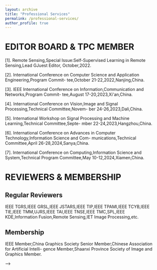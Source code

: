 ```yaml
---
layout: archive
title: "Professional Services"
permalink: /professional-services/
author_profile: true
---
```



EDITOR BOARD & TPC MEMBER  
======  
  
[1]. Remote Sensing,Special Issue:Self-Supervised Learning in Remote Sensing,Lead GJuest Editor, October,2022.  
  
[2]. International Conference on Computer Science and Application Engineering,Program Commit- tee,October 21-22,2022,Nanjing,China.  
  
[3]. IEEE International Conference on Information,Communication and Networks,Program Commit- tee,August 17-20,2023,Xi'an,China.  
  
[4]. International Conference on Vision,Image and Signal Processing,Technical Committee,Novem- ber 24-26,2023,Dali,China.  
  
[5]. International Workshop on Signal Processing and Machine Learning,Technical Committee,Septe- mber 22-24,2023,Hangzhou,China.  
  
[6]. International Conference on Advances in Computer Technology,Information Science and Com- munications,Technical Committee,April 26-28,2024,Sanya,China.  
  
[7]. International Conference on Computing,Information Science and System,Technical Program Committee,May 10-12,2024,Xiamen,China.  
  


REVIEWERS & MEMBERSHIP  
======  
  
Regular Reviewers  
------  
  
IEEE TGRS,IEEE GRSL,IEEE JSTARS,IEEE TIP,IEEE TPAMI,IEEE TCYB,IEEE TIE,IEEE TMM,UJRS,IEEE TAI,IEEE TNSE,IEEE TMC,SPL,IEEE KDE,Information Fusion,Remote Sensing,IET Image Processing,etc.  
  
Membership  
------  
  
IEEE Member,China Graphics Society Senior Member,Chinese Association for Artificial Intelli- gence Member,Shaanxi Province Society of Image and Graphics Member.  










<!-- ---
layout: archive
title: "Professional Services"
permalink: /professional-services/
author_profile: true
---

{% include base_path %}


{% for post in site.professional-services %}
  {% include archive-single.html %}
{% endfor %}

<!-- {% if site.talkmap_link == true %}

<p style="text-decoration:underline;"><a href="/talkmap.html">See a map of all the places I've given a talk!</a></p>

{% endif %}

{% for post in site.talks reversed %}
  {% include archive-single-talk.html %}
{% endfor %}
 --> -->
